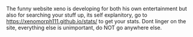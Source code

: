 The funny website xeno is developing for both his own entertainment but also for searching your stuff up, its self explanitory, 
go to 
https://xenomorph111.github.io/stats/
to get your stats. Dont linger on the site, everything else is unimportant, do NOT go anywhere else.